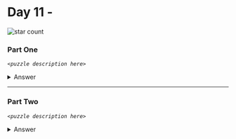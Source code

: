 # Day 11 - 
![star count](https://img.shields.io/endpoint?url=https://raw.githubusercontent.com/kata-gatame/advent-of-code/main/2021/day-11/stars.json)

### Part One
*`<puzzle description here>`*

<details>
  <summary>Answer</summary>

  Your puzzle answer was **``**.
</details>

<hr/>

### Part Two
*`<puzzle description here>`*

<details>
  <summary>Answer</summary>

  Your puzzle answer was **``**.
</details>